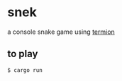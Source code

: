 # snek

a console snake game using [termion](https://docs.rs/termion)

## to play

``` shell
$ cargo run
```
